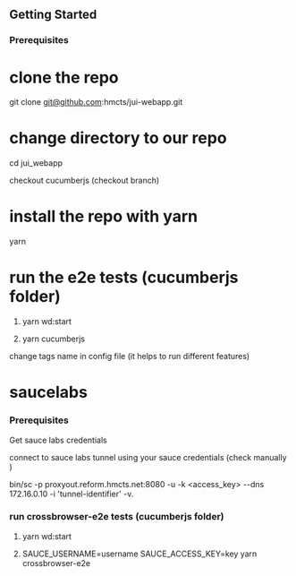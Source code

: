## Getting Started

### Prerequisites

# clone the repo 

git clone git@github.com:hmcts/jui-webapp.git

# change directory to our repo
cd jui_webapp

checkout cucumberjs (checkout branch)



# install the repo with yarn
yarn

# run the e2e tests (cucumberjs folder)
1. yarn wd:start 

2. yarn cucumberjs

change tags name in config file (it helps to run different features)



# saucelabs

### Prerequisites

Get sauce labs credentials

connect to sauce labs tunnel using your sauce credentials
(check manually )

bin/sc -p proxyout.reform.hmcts.net:8080 -u <username> -k <access_key> --dns 172.16.0.10 -i 'tunnel-identifier' -v.



### run crossbrowser-e2e tests (cucumberjs folder)

1. yarn wd:start

2. SAUCE_USERNAME=username SAUCE_ACCESS_KEY=key yarn crossbrowser-e2e




